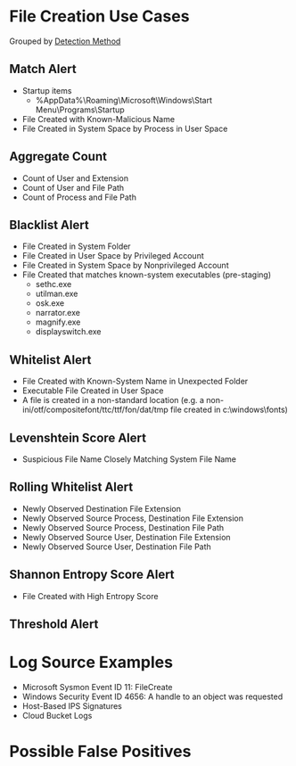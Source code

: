 # File Creation Use Cases

Grouped by [Detection Method](/Detection-Methods.md)

## Match Alert
- Startup items
  - %AppData%\Roaming\Microsoft\Windows\Start Menu\Programs\Startup
- File Created with Known-Malicious Name
- File Created in System Space by Process in User Space


## Aggregate Count
- Count of User and Extension
- Count of User and File Path
- Count of Process and File Path


## Blacklist Alert
- File Created in System Folder
- File Created in User Space by Privileged Account
- File Created in System Space by Nonprivileged Account
- File Created that matches known-system executables (pre-staging)
  - sethc.exe
  - utilman.exe
  - osk.exe
  - narrator.exe
  - magnify.exe
  - displayswitch.exe


## Whitelist Alert
- File Created with Known-System Name in Unexpected Folder
- Executable File Created in User Space
- A file is created in a non-standard location (e.g. a non-ini/otf/compositefont/ttc/ttf/fon/dat/tmp file created in c:\windows\fonts)


## Levenshtein Score Alert
- Suspicious File Name Closely Matching System File Name


## Rolling Whitelist Alert
- Newly Observed Destination File Extension
- Newly Observed Source Process, Destination File Extension
- Newly Observed Source Process, Destination File Path
- Newly Observed Source User, Destination File Extension
- Newly Observed Source User, Destination File Path


## Shannon Entropy Score Alert
- File Created with High Entropy Score


## Threshold Alert


# Log Source Examples
- Microsoft Sysmon Event ID 11: FileCreate
- Windows Security Event ID 4656: A handle to an object was requested
- Host-Based IPS Signatures
- Cloud Bucket Logs
 

# Possible False Positives
